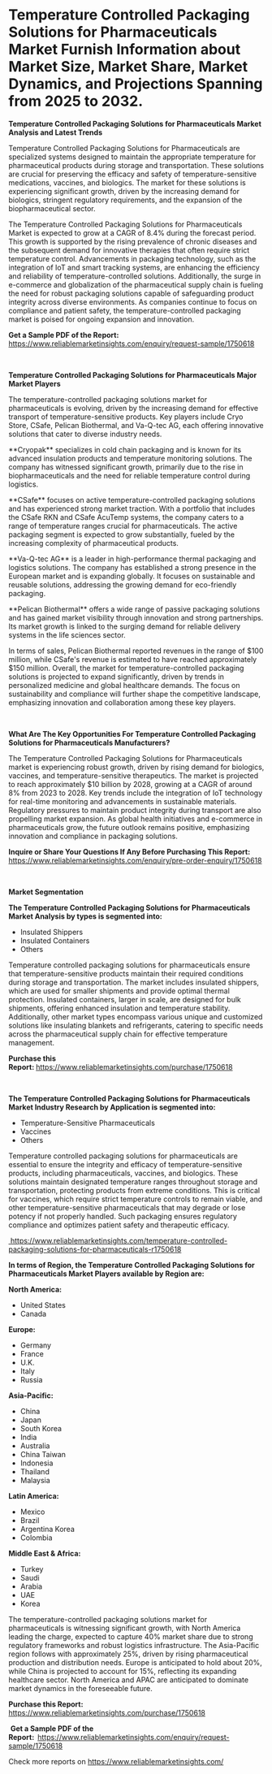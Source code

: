 <p><h1>Temperature Controlled Packaging Solutions for Pharmaceuticals Market Furnish Information about Market Size, Market Share, Market Dynamics, and Projections Spanning from 2025 to 2032.</h1></p><p><strong>Temperature Controlled Packaging Solutions for Pharmaceuticals Market Analysis and Latest Trends</strong></p>
<p><p>Temperature Controlled Packaging Solutions for Pharmaceuticals are specialized systems designed to maintain the appropriate temperature for pharmaceutical products during storage and transportation. These solutions are crucial for preserving the efficacy and safety of temperature-sensitive medications, vaccines, and biologics. The market for these solutions is experiencing significant growth, driven by the increasing demand for biologics, stringent regulatory requirements, and the expansion of the biopharmaceutical sector.</p><p>The Temperature Controlled Packaging Solutions for Pharmaceuticals Market is expected to grow at a CAGR of 8.4% during the forecast period. This growth is supported by the rising prevalence of chronic diseases and the subsequent demand for innovative therapies that often require strict temperature control. Advancements in packaging technology, such as the integration of IoT and smart tracking systems, are enhancing the efficiency and reliability of temperature-controlled solutions. Additionally, the surge in e-commerce and globalization of the pharmaceutical supply chain is fueling the need for robust packaging solutions capable of safeguarding product integrity across diverse environments. As companies continue to focus on compliance and patient safety, the temperature-controlled packaging market is poised for ongoing expansion and innovation.</p></p>
<p><strong>Get a Sample PDF of the Report:&nbsp;</strong> <a href="https://www.reliablemarketinsights.com/enquiry/request-sample/1750618?utm_campaign=3036&utm_medium=2&utm_source=Github&utm_content=ia&utm_term=09032025&utm_id=temperature-controlled-packaging-solutions-for-pharmaceuticals">https://www.reliablemarketinsights.com/enquiry/request-sample/1750618</a></p>
<p>&nbsp;</p>
<p><strong>Temperature Controlled Packaging Solutions for Pharmaceuticals Major Market Players</strong></p>
<p><p>The temperature-controlled packaging solutions market for pharmaceuticals is evolving, driven by the increasing demand for effective transport of temperature-sensitive products. Key players include Cryo Store, CSafe, Pelican Biothermal, and Va-Q-tec AG, each offering innovative solutions that cater to diverse industry needs.</p><p>**Cryopak** specializes in cold chain packaging and is known for its advanced insulation products and temperature monitoring solutions. The company has witnessed significant growth, primarily due to the rise in biopharmaceuticals and the need for reliable temperature control during logistics.</p><p>**CSafe** focuses on active temperature-controlled packaging solutions and has experienced strong market traction. With a portfolio that includes the CSafe RKN and CSafe AcuTemp systems, the company caters to a range of temperature ranges crucial for pharmaceuticals. The active packaging segment is expected to grow substantially, fueled by the increasing complexity of pharmaceutical products.</p><p>**Va-Q-tec AG** is a leader in high-performance thermal packaging and logistics solutions. The company has established a strong presence in the European market and is expanding globally. It focuses on sustainable and reusable solutions, addressing the growing demand for eco-friendly packaging.</p><p>**Pelican Biothermal** offers a wide range of passive packaging solutions and has gained market visibility through innovation and strong partnerships. Its market growth is linked to the surging demand for reliable delivery systems in the life sciences sector.</p><p>In terms of sales, Pelican Biothermal reported revenues in the range of $100 million, while CSafe's revenue is estimated to have reached approximately $150 million. Overall, the market for temperature-controlled packaging solutions is projected to expand significantly, driven by trends in personalized medicine and global healthcare demands. The focus on sustainability and compliance will further shape the competitive landscape, emphasizing innovation and collaboration among these key players.</p></p>
<p>&nbsp;</p>
<p><strong>What Are The Key Opportunities For Temperature Controlled Packaging Solutions for Pharmaceuticals Manufacturers?</strong></p>
<p><p>The Temperature Controlled Packaging Solutions for Pharmaceuticals market is experiencing robust growth, driven by rising demand for biologics, vaccines, and temperature-sensitive therapeutics. The market is projected to reach approximately $10 billion by 2028, growing at a CAGR of around 8% from 2023 to 2028. Key trends include the integration of IoT technology for real-time monitoring and advancements in sustainable materials. Regulatory pressures to maintain product integrity during transport are also propelling market expansion. As global health initiatives and e-commerce in pharmaceuticals grow, the future outlook remains positive, emphasizing innovation and compliance in packaging solutions.</p></p>
<p><strong>Inquire or Share Your Questions If Any Before Purchasing This Report:</strong> <a href="https://www.reliablemarketinsights.com/enquiry/pre-order-enquiry/1750618?utm_campaign=3036&utm_medium=2&utm_source=Github&utm_content=ia&utm_term=09032025&utm_id=temperature-controlled-packaging-solutions-for-pharmaceuticals">https://www.reliablemarketinsights.com/enquiry/pre-order-enquiry/1750618</a></p>
<p>&nbsp;</p>
<p><strong>Market Segmentation</strong></p>
<p><strong>The Temperature Controlled Packaging Solutions for Pharmaceuticals Market Analysis by types is segmented into:</strong></p>
<p><ul><li>Insulated Shippers</li><li>Insulated Containers</li><li>Others</li></ul></p>
<p><p>Temperature controlled packaging solutions for pharmaceuticals ensure that temperature-sensitive products maintain their required conditions during storage and transportation. The market includes insulated shippers, which are used for smaller shipments and provide optimal thermal protection. Insulated containers, larger in scale, are designed for bulk shipments, offering enhanced insulation and temperature stability. Additionally, other market types encompass various unique and customized solutions like insulating blankets and refrigerants, catering to specific needs across the pharmaceutical supply chain for effective temperature management.</p></p>
<p><strong>Purchase this Report:&nbsp;</strong><a href="https://www.reliablemarketinsights.com/purchase/1750618?utm_campaign=3036&utm_medium=2&utm_source=Github&utm_content=ia&utm_term=09032025&utm_id=temperature-controlled-packaging-solutions-for-pharmaceuticals">https://www.reliablemarketinsights.com/purchase/1750618</a></p>
<p>&nbsp;</p>
<p><strong>The Temperature Controlled Packaging Solutions for Pharmaceuticals Market Industry Research by Application is segmented into:</strong></p>
<p><ul><li>Temperature-Sensitive Pharmaceuticals</li><li>Vaccines</li><li>Others</li></ul></p>
<p><p>Temperature controlled packaging solutions for pharmaceuticals are essential to ensure the integrity and efficacy of temperature-sensitive products, including pharmaceuticals, vaccines, and biologics. These solutions maintain designated temperature ranges throughout storage and transportation, protecting products from extreme conditions. This is critical for vaccines, which require strict temperature controls to remain viable, and other temperature-sensitive pharmaceuticals that may degrade or lose potency if not properly handled. Such packaging ensures regulatory compliance and optimizes patient safety and therapeutic efficacy.</p></p>
<p><a href="https://www.reliablemarketinsights.com/temperature-controlled-packaging-solutions-for-pharmaceuticals-r1750618?utm_campaign=3036&utm_medium=2&utm_source=Github&utm_content=ia&utm_term=09032025&utm_id=temperature-controlled-packaging-solutions-for-pharmaceuticals">&nbsp;https://www.reliablemarketinsights.com/temperature-controlled-packaging-solutions-for-pharmaceuticals-r1750618</a></p>
<p><strong>In terms of Region, the Temperature Controlled Packaging Solutions for Pharmaceuticals Market Players available by Region are:</strong></p>
<p>
    <p> <strong> North America: </strong>
        <ul>
            <li>United States</li>
            <li>Canada</li>
        </ul>
        </p> 
    <p> <strong> Europe: </strong>
        <ul>
            <li>Germany</li>
            <li>France</li>
            <li>U.K.</li>
            <li>Italy</li>
            <li>Russia</li>
        </ul>
        </p> 
    <p> <strong> Asia-Pacific: </strong>
        <ul>
            <li>China</li>
            <li>Japan</li>
            <li>South Korea</li>
            <li>India</li>
            <li>Australia</li>
            <li>China Taiwan</li>
            <li>Indonesia</li>
            <li>Thailand</li>
            <li>Malaysia</li>
        </ul>
        </p> 
    <p> <strong> Latin America: </strong>
        <ul>
            <li>Mexico</li>
            <li>Brazil</li>
            <li>Argentina Korea</li>
            <li>Colombia</li>
        </ul>
        </p> 
    <p> <strong> Middle East & Africa: </strong>
        <ul>
            <li>Turkey</li>
            <li>Saudi</li>
            <li>Arabia</li>
            <li>UAE</li>
            <li>Korea</li>
        </ul>
    </p>
    </p>
<p><p>The temperature-controlled packaging solutions market for pharmaceuticals is witnessing significant growth, with North America leading the charge, expected to capture 40% market share due to strong regulatory frameworks and robust logistics infrastructure. The Asia-Pacific region follows with approximately 25%, driven by rising pharmaceutical production and distribution needs. Europe is anticipated to hold about 20%, while China is projected to account for 15%, reflecting its expanding healthcare sector. North America and APAC are anticipated to dominate market dynamics in the foreseeable future.</p></p>
<p><strong>Purchase this Report: </strong><a href="https://www.reliablemarketinsights.com/purchase/1750618?utm_campaign=3036&utm_medium=2&utm_source=Github&utm_content=ia&utm_term=09032025&utm_id=temperature-controlled-packaging-solutions-for-pharmaceuticals">https://www.reliablemarketinsights.com/purchase/1750618</a></p>
<p>&nbsp;<strong>Get a Sample PDF of the Report:&nbsp;&nbsp;</strong><a href="https://www.reliablemarketinsights.com/enquiry/request-sample/1750618?utm_campaign=3036&utm_medium=2&utm_source=Github&utm_content=ia&utm_term=09032025&utm_id=temperature-controlled-packaging-solutions-for-pharmaceuticals">https://www.reliablemarketinsights.com/enquiry/request-sample/1750618</a></p>
<p><strong></strong></p>
<p>Check more reports on <a href="https://www.reliablemarketinsights.com/?utm_campaign=3036&utm_medium=2&utm_source=Github&utm_content=ia&utm_term=09032025&utm_id=temperature-controlled-packaging-solutions-for-pharmaceuticals">https://www.reliablemarketinsights.com/</a></p>